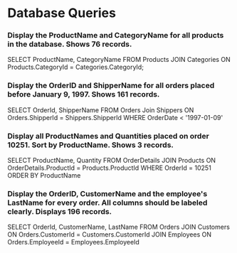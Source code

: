 # Database Queries

### Display the ProductName and CategoryName for all products in the database. Shows 76 records.
SELECT ProductName, CategoryName FROM Products JOIN Categories ON Products.CategoryId = Categories.CategoryId;

### Display the OrderID and ShipperName for all orders placed before January 9, 1997. Shows 161 records.
SELECT OrderId, ShipperName FROM Orders Join Shippers ON Orders.ShipperId = Shippers.ShipperId WHERE OrderDate < '1997-01-09'

### Display all ProductNames and Quantities placed on order 10251. Sort by ProductName. Shows 3 records.
SELECT ProductName, Quantity FROM OrderDetails JOIN Products ON OrderDetails.ProductId = Products.ProductId WHERE OrderId = 10251 ORDER BY ProductName

### Display the OrderID, CustomerName and the employee's LastName for every order. All columns should be labeled clearly. Displays 196 records.
SELECT OrderId, CustomerName, LastName FROM Orders
JOIN Customers ON Orders.CustomerId = Customers.CustomerId
JOIN Employees ON Orders.EmployeeId = Employees.EmployeeId
